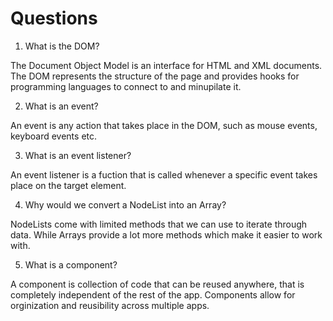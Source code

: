 # Questions

1. What is the DOM?

The Document Object Model is an interface for HTML and XML documents. The DOM represents the structure of the page and provides hooks for programming languages to connect to and minupilate it.

2. What is an event?

An event is any action that takes place in the DOM, such as mouse events, keyboard events etc.

3. What is an event listener?

An event listener is a fuction that is called whenever a specific event takes place on the target element.

4. Why would we convert a NodeList into an Array?

NodeLists come with limited methods that we can use to iterate through data. While Arrays provide a lot more methods which make it easier to work with.

5. What is a component?

A component is collection of code that can be reused anywhere, that is completely independent of the rest of the app. Components allow for orginization and reusibility across multiple apps.
